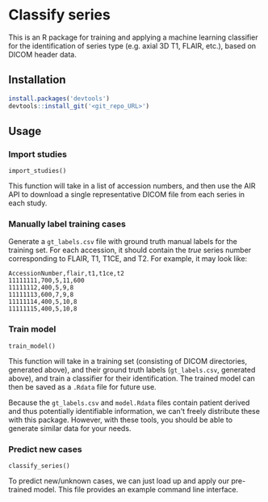 # Classify series

This is an R package for training and applying a machine learning classifier for the identification of series type (e.g. axial 3D T1, FLAIR, etc.), based on DICOM header data.

## Installation

```R
install.packages('devtools')
devtools::install_git('<git_repo_URL>')
```

## Usage

### Import studies

`import_studies()`

This function will take in a list of accession numbers, and then use the AIR API to download a single representative DICOM file from each series in each study.

### Manually label training cases

Generate a `gt_labels.csv` file with ground truth manual labels for the training set. For each accession, it should contain the *true* series number corresponding to FLAIR, T1, T1CE, and T2. For example, it may look like:

```
AccessionNumber,flair,t1,t1ce,t2
11111111,700,5,11,600
11111112,400,5,9,8
11111113,600,7,9,8
11111114,400,5,10,8
11111115,400,5,10,8
```

### Train model

`train_model()`

This function will take in a training set (consisting of DICOM directories, generated above), and their ground truth labels (`gt_labels.csv`, generated above), and train a classifier for their identification. The trained model can then be saved as a `.Rdata` file for future use.

Because the `gt_labels.csv` and `model.Rdata` files contain patient derived and thus potentially identifiable information, we can't freely distribute these with this package. However, with these tools, you should be able to generate similar data for your needs.

### Predict new cases

`classify_series()`

To predict new/unknown cases, we can just load up and apply our pre-trained model. This file provides an example command line interface.
